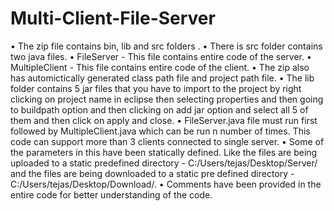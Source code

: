 # Multi-Client-File-Server

•	The zip file contains bin, lib and src folders .
•	There is src folder  contains two java files.
•	FileServer - This file contains entire code of the server.
•	MultipleClient  - This file contains entire code of the client.
•	The zip also has automictically generated class path file and project path file.
•	The lib folder contains 5 jar files that you have to import to the project by right clicking on project name in eclipse then selecting properties and then going to buildpath option and then clicking on add jar option and select all 5 of them and then click on apply and close. 
•	FileServer.java file must run first followed by MultipleClient.java which can be run n number of times. This code can support more than 3 clients connected to single server.
•	Some of the parameters in this have been statically defined. Like the files are being uploaded to a static predefined directory - C:/Users/tejas/Desktop/Server/ and the files are being downloaded to a static pre defined directory - C:/Users/tejas/Desktop/Download/.
•	Comments have been provided in the entire code for better understanding of the code. 
